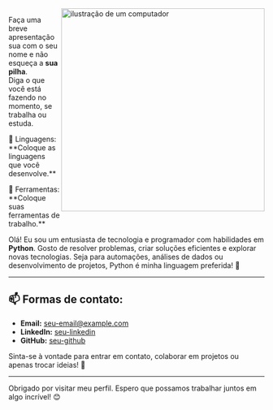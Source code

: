 <img src="https://raw.githubusercontent.com/MicaelliMedeiros/micaellimedeiros/master/image/computer-illustration.png" alt="ilustração de um computador" min-width="400px" max-width="400px" width="400px" align="right">

<p alinhar="esquerda">
  Faça uma breve apresentação sua com o seu nome e não esqueça a <strong>sua pilha</strong>.<br>
  Diga o que você está fazendo no momento, se trabalha ou estuda.
</p>

<p alinhar="esquerda">
  🦄 Linguagens: **Coloque as linguagens que você desenvolve.**
</p>

<p alinhar="esquerda">
  💼 Ferramentas: **Coloque suas ferramentas de trabalho.**
</p>

<p alinhar="esquerda">
</p>



Olá! Eu sou um entusiasta de tecnologia e programador com habilidades em **Python**. Gosto de resolver problemas, criar soluções eficientes e explorar novas tecnologias. Seja para automações, análises de dados ou desenvolvimento de projetos, Python é minha linguagem preferida! 🐍

---

## 📫 Formas de contato:

- **Email:** [seu-email@example.com](mailto:seu-email@example.com)
- **LinkedIn:** [seu-linkedin](https://www.linkedin.com/in/seu-perfil)
- **GitHub:** [seu-github](https://github.com/seu-usuario)

Sinta-se à vontade para entrar em contato, colaborar em projetos ou apenas trocar ideias! 🚀

---

Obrigado por visitar meu perfil. Espero que possamos trabalhar juntos em algo incrível! 😊
